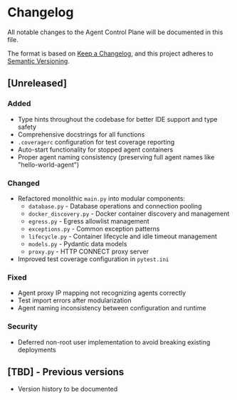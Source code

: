 # Changelog

All notable changes to the Agent Control Plane will be documented in this file.

The format is based on [Keep a Changelog](https://keepachangelog.com/en/1.0.0/),
and this project adheres to [Semantic Versioning](https://semver.org/spec/v2.0.0.html).

## [Unreleased]

### Added
- Type hints throughout the codebase for better IDE support and type safety
- Comprehensive docstrings for all functions
- `.coveragerc` configuration for test coverage reporting
- Auto-start functionality for stopped agent containers
- Proper agent naming consistency (preserving full agent names like "hello-world-agent")

### Changed
- Refactored monolithic `main.py` into modular components:
  - `database.py` - Database operations and connection pooling
  - `docker_discovery.py` - Docker container discovery and management
  - `egress.py` - Egress allowlist management
  - `exceptions.py` - Common exception patterns
  - `lifecycle.py` - Container lifecycle and idle timeout management
  - `models.py` - Pydantic data models
  - `proxy.py` - HTTP CONNECT proxy server
- Improved test coverage configuration in `pytest.ini`

### Fixed
- Agent proxy IP mapping not recognizing agents correctly
- Test import errors after modularization
- Agent naming inconsistency between configuration and runtime

### Security
- Deferred non-root user implementation to avoid breaking existing deployments

## [TBD] - Previous versions

- Version history to be documented
